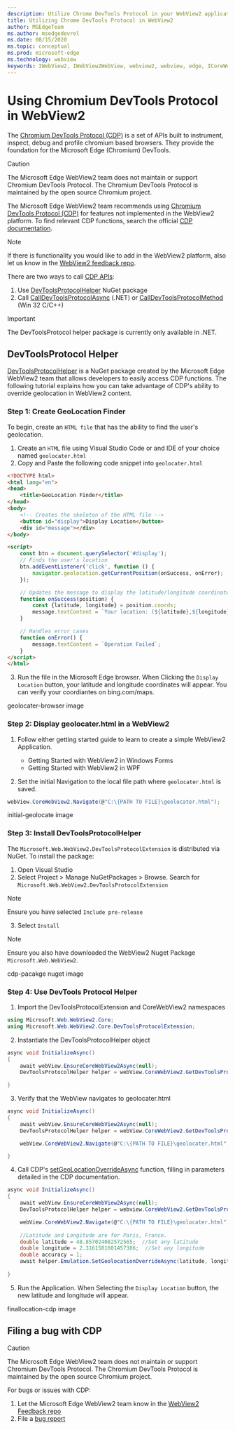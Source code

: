 ```yaml
---
description: Utilize Chrome DevTools Protocol in your WebView2 applications using Microsoft Edge WebView2 CDP NuGet package
title: Utilizing Chrome DevTools Protocol in WebView2
author: MSEdgeTeam
ms.author: msedgedevrel
ms.date: 08/15/2020
ms.topic: conceptual
ms.prod: microsoft-edge
ms.technology: webview
keywords: IWebView2, IWebView2WebView, webview2, webview, edge, ICoreWebView2, ICoreWebView2Controller, Chrome DevTools Protocol, CDP
---
```


# Using Chromium DevTools Protocol in WebView2

The [Chromium DevTools Protocol (CDP)](https://chromedevtools.github.io/devtools-protocol/) is a set of APIs built to instrument, inspect, debug and profile chromium based browsers. They provide the foundation for the Microsoft Edge (Chromium) DevTools.

> [!CAUTION]
> The Microsoft Edge WebView2 team does not maintain or support Chromium DevTools Protocol. The Chromium DevTools Protocol is maintained by the open source Chromium project. 


The Microsoft Edge WebView2 team recommends using [Chromium DevTools Protocol (CDP)](https://chromedevtools.github.io/devtools-protocol/) for features not implemented in the WebView2 platform. To find relevant CDP functions, search the official [CDP documentation](https://chromedevtools.github.io/devtools-protocol/).

> [!NOTE] 
> If there is functionality you would like to add in the WebView2 platform, also let us know in the [WebView2 feedback repo](https://github.com/MicrosoftEdge/WebView2Feedback).

There are two ways to call [CDP APIs](https://chromedevtools.github.io/devtools-protocol/):
1. Use [DevToolsProtocolHelper](https://int.nugettest.org/packages/Microsoft.Web.WebView2.DevToolsProtocolExtension/) NuGet package
2. Call [CallDevToolsProtocolAsync](https://docs.microsoft.com/en-us/microsoft-edge/webview2/reference/dotnet/0-9-538/microsoft-web-webview2-core-corewebview2#calldevtoolsprotocolmethodasync) (.NET) or [CallDevToolsProtocolMethod](https://docs.microsoft.com/en-us/microsoft-edge/webview2/reference/win32/0-9-538/icorewebview2#calldevtoolsprotocolmethod) (Win 32 C/C++)


> [!IMPORTANT] 
> The DevToolsProtocol helper package is currently only available in .NET.

## DevToolsProtocol Helper

[DevToolsProtocolHelper](https://int.nugettest.org/packages/Microsoft.Web.WebView2.DevToolsProtocolExtension/) is a NuGet package created by the Microsoft Edge WebView2 team that allows developers to easily access CDP functions. The following tutorial explains how you can take advantage of CDP's ability to override geolocation in WebView2 content.

### Step 1: Create GeoLocation Finder
To begin, create an `HTML file` that has the ability to find the user's geolocation. 

1. Create an `HTML` file using Visual Studio Code or and IDE of your choice named `geolocater.html`
2. Copy and Paste the following code snippet into `geolocater.html`

```HTML
<!DOCTYPE html>
<html lang="en">
<head>
    <title>GeoLocation Finder</title>
</head>
<body>
    <!-- Creates the skeleton of the HTML file -->
    <button id="display">Display Location</button>
    <div id="message"></div>
</body>

<script>
    const btn = document.querySelector('#display');
    // Finds the user's location
    btn.addEventListener('click', function () {
        navigator.geolocation.getCurrentPosition(onSuccess, onError);
    });

    // Updates the message to display the latitude/longitude coordinates
    function onSuccess(position) {
        const {latitude, longitude} = position.coords;
        message.textContent = `Your location: (${latitude},${longitude})`;
    }

    // Handles error cases
    function onError() {
        message.textContent = `Operation Failed`;
    }
</script>
</html>
```
3. Run the file in the Microsoft Edge browser. When Clicking the `Display Location` button, your latitude and longitude coordinates will appear. You can verify your coordiantes on bing.com/maps.

geolocater-browser image

### Step 2: Display geolocater.html in a WebView2

1. Follow either getting started guide to learn to create a simple WebView2 Application. 
    - Getting Started with WebView2 in Windows Forms
    - Getting Started with WebView2 in WPF

2. Set the initial Navigation to the local file path where `geolocater.html` is saved. 
```c#
webView.CoreWebView2.Navigate(@"C:\{PATH TO FILE}\geolocater.html");
```

initial-geolocate image

### Step 3: Install DevToolsProtocolHelper

The `Microsoft.Web.WebView2.DevToolsProtocolExtension` is distributed via NuGet. To install the package:

1. Open Visual Studio
2. Select Project > Manage NuGetPackages > Browse. Search for `Microsoft.Web.WebView2.DevToolsProtocolExtension`
> [!NOTE] 
> Ensure you have selected `Include pre-release`

3. Select `Install`

> [!NOTE] 
> Ensure you also have downloaded the WebView2 Nuget Package `Microsoft.Web.WebView2`. 

cdp-pacakge nuget image

### Step 4: Use DevTools Protocol Helper

1. Import the DevToolsProtocolExtension and CoreWebView2 namespaces
```c#
using Microsoft.Web.WebView2.Core;
using Microsoft.Web.WebView2.Core.DevToolsProtocolExtension;
```

2. Instantiate the DevToolsProtocolHelper object
```c#
async void InitializeAsync()
{
    await webView.EnsureCoreWebView2Async(null);
    DevToolsProtocolHelper helper = webView.CoreWebView2.GetDevToolsProtocolHelper(); 

}
```

3. Verify that the WebView navigates to geolocater.html

```c#
async void InitializeAsync()
{
    await webView.EnsureCoreWebView2Async(null);
    DevToolsProtocolHelper helper = webView.CoreWebView2.GetDevToolsProtocolHelper(); 

    webView.CoreWebView2.Navigate(@"C:\{PATH TO FILE}\geolocater.html");

}
```

4. Call CDP's [setGeoLocationOverrideAsync]() function, filling in parameters detailed in the CDP documentation.

```c#
async void InitializeAsync()
{
    await webView.EnsureCoreWebView2Async(null);
    DevToolsProtocolHelper helper = webview.CoreWebView2.GetDevToolsProtocolHelper();

    webView.CoreWebView2.Navigate(@"C:\{PATH TO FILE}\geolocater.html");
    
    //Latitude and Longitude are for Paris, France.
    double latitude = 48.857024082572565;  //Set any latitude
    double longitude = 2.3161581601457386;  //Set any longitude
    double accuracy = 1;
    await helper.Emulation.SetGeolocationOverrideAsync(latitude, longitude, accuracy);
    
}
```
5. Run the Application. When Selecting the `Display Location` button, the new latitude and longitude will appear. 

finallocation-cdp image

## Filing a bug with CDP

> [!CAUTION]
> The Microsoft Edge WebView2 team does not maintain or support Chromium DevTools Protocol. The Chromium DevTools Protocol is maintained by the open source Chromium project. 

For bugs or issues with CDP:

1. Let the Microsoft Edge WebView2 team know in the [WebView2 Feedback repo]()
2. File a [bug report](https://bugs.chromium.org/p/chromium/issues/entry?components=Platform%3EDevTools%3EPlatform)





 